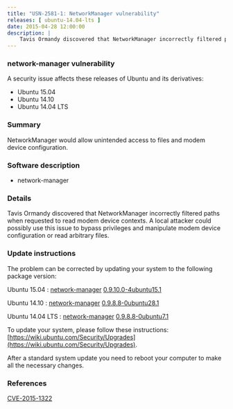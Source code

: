 ```yaml
---
title: "USN-2581-1: NetworkManager vulnerability"
releases: [ ubuntu-14.04-lts ]
date: 2015-04-28 12:00:00
description: |
    Tavis Ormandy discovered that NetworkManager incorrectly filtered paths when requested to read modem device contexts. A local attacker could possibly use this issue to bypass privileges and manipulate modem device configuration or read arbitrary files. 
--- 
```

 
### network-manager vulnerability

A security issue affects these releases of Ubuntu and its derivatives:

* Ubuntu 15.04
* Ubuntu 14.10
* Ubuntu 14.04 LTS

### Summary

NetworkManager would allow unintended access to files and modem device configuration.

### Software description

* network-manager 

### Details

Tavis Ormandy discovered that NetworkManager incorrectly filtered paths when requested to read modem device contexts. A local attacker could possibly use this issue to bypass privileges and manipulate modem device configuration or read arbitrary files. 

### Update instructions

The problem can be corrected by updating your system to the following package version:

Ubuntu 15.04
 : [network-manager](https://launchpad.net/ubuntu/+source/network-manager) <span> [0.9.10.0-4ubuntu15.1](https://launchpad.net/ubuntu/+source/network-manager/0.9.10.0-4ubuntu15.1) </span> 

Ubuntu 14.10
 : [network-manager](https://launchpad.net/ubuntu/+source/network-manager) <span> [0.9.8.8-0ubuntu28.1](https://launchpad.net/ubuntu/+source/network-manager/0.9.8.8-0ubuntu28.1) </span> 

Ubuntu 14.04 LTS
 : [network-manager](https://launchpad.net/ubuntu/+source/network-manager) <span> [0.9.8.8-0ubuntu7.1](https://launchpad.net/ubuntu/+source/network-manager/0.9.8.8-0ubuntu7.1) </span> 

To update your system, please follow these instructions: [https://wiki.ubuntu.com/Security/Upgrades](https://wiki.ubuntu.com/Security/Upgrades).

After a standard system update you need to reboot your computer to make all the necessary changes. 

### References

 [CVE-2015-1322](http://people.ubuntu.com/~ubuntu-security/cve/CVE-2015-1322)
 
